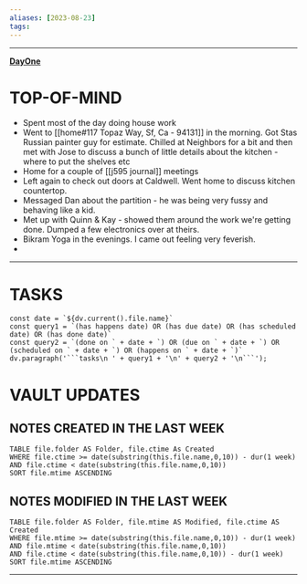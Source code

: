 ```yaml
---
aliases: [2023-08-23]
tags: 
---
```


---

**[DayOne](dayone://open?date=2023-08-23)**

# TOP-OF-MIND
- Spent most of the day doing house work
- Went to [[home#117 Topaz Way, Sf, Ca - 94131]] in the morning. Got Stas Russian painter guy for estimate. Chilled at Neighbors for a bit and then met with Jose to discuss a bunch of little details about the kitchen - where to put the shelves etc
- Home for a couple of [[j595 journal]] meetings
- Left again to check out doors at Caldwell. Went home to discuss kitchen countertop.
- Messaged Dan about the partition - he was being very fussy and behaving like a kid.
- Met up with Quinn & Kay - showed them around the work we're getting done. Dumped a few electronics over at theirs.
- Bikram Yoga in the evenings. I came out feeling very feverish.
- 

---
# TASKS
```dataviewjs
const date = `${dv.current().file.name}`
const query1 = `(has happens date) OR (has due date) OR (has scheduled date) OR (has done date)`
const query2 = `(done on ` + date + `) OR (due on ` + date + `) OR (scheduled on ` + date + `) OR (happens on ` + date + `)`
dv.paragraph('```tasks\n ' + query1 + '\n' + query2 + '\n```');
```
# VAULT UPDATES
## NOTES CREATED IN THE LAST WEEK
``` dataview
TABLE file.folder AS Folder, file.ctime As Created
WHERE file.ctime >= date(substring(this.file.name,0,10)) - dur(1 week) AND file.ctime < date(substring(this.file.name,0,10))
SORT file.mtime ASCENDING
```

## NOTES MODIFIED IN THE LAST WEEK
``` dataview
TABLE file.folder AS Folder, file.mtime AS Modified, file.ctime AS Created
WHERE file.mtime >= date(substring(this.file.name,0,10)) - dur(1 week)
AND file.mtime < date(substring(this.file.name,0,10))
AND file.ctime < date(substring(this.file.name,0,10)) - dur(1 week)
SORT file.mtime ASCENDING
```
---
